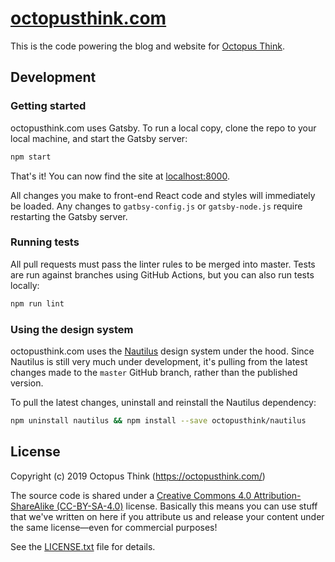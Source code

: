 # [octopusthink.com](https://octopusthink.com/)

This is the code powering the blog and website for [Octopus Think](https://octopusthink.com/).

## Development

### Getting started

octopusthink.com uses Gatsby. To run a local copy, clone the repo to your local machine, and start the Gatsby server:

```bash
npm start
```

That's it! You can now find the site at [localhost:8000](http://localhost:8000/).

All changes you make to front-end React code and styles will immediately be loaded. Any changes to `gatbsy-config.js` or `gatsby-node.js` require restarting the Gatsby server.

### Running tests

All pull requests must pass the linter rules to be merged into master. Tests are run against branches using GitHub Actions, but you can also run tests locally:

```bash
npm run lint
```

### Using the design system

octopusthink.com uses the [Nautilus](https://nautilus.octopusthink.com) design system under the hood. Since Nautilus is still very much under development, it's pulling from the latest changes made to the `master` GitHub branch, rather than the published version.

To pull the latest changes, uninstall and reinstall the Nautilus dependency:

```bash
npm uninstall nautilus && npm install --save octopusthink/nautilus
```

## License

Copyright (c) 2019 Octopus Think (https://octopusthink.com/)

The source code is shared under a [Creative Commons 4.0 Attribution-ShareAlike (CC-BY-SA-4.0)](https://creativecommons.org/licenses/by-sa/4.0) license. Basically this means you can use stuff that we've written on here if you attribute us and release your content under the same license—even for commercial purposes!

See the [LICENSE.txt](LICENSE.txt) file for details.
